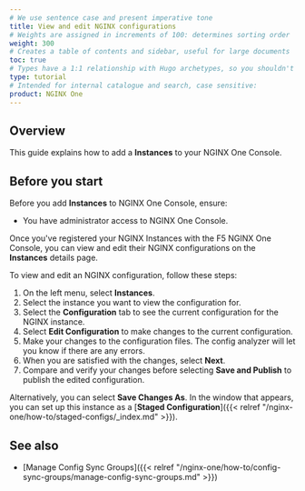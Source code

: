 ```yaml
---
# We use sentence case and present imperative tone
title: View and edit NGINX configurations
# Weights are assigned in increments of 100: determines sorting order
weight: 300
# Creates a table of contents and sidebar, useful for large documents
toc: true
# Types have a 1:1 relationship with Hugo archetypes, so you shouldn't need to change this
type: tutorial
# Intended for internal catalogue and search, case sensitive:
product: NGINX One
---
```

<!-- Possible future include, with similar files in config-sync-groups/ and staged-configs/ subdirectories -->

## Overview

This guide explains how to add a **Instances** to your NGINX One Console. 

## Before you start

Before you add **Instances** to NGINX One Console, ensure:

- You have administrator access to NGINX One Console.

Once you've registered your NGINX Instances with the F5 NGINX One Console, you can view and edit their NGINX configurations on the **Instances** details page.

To view and edit an NGINX configuration, follow these steps:

1. On the left menu, select **Instances**.
2. Select the instance you want to view the configuration for.
3. Select the **Configuration** tab to see the current configuration for the NGINX instance.
4. Select **Edit Configuration** to make changes to the current configuration.
5. Make your changes to the configuration files. The config analyzer will let you know if there are any errors.
6. When you are satisfied with the changes, select **Next**.
7. Compare and verify your changes before selecting **Save and Publish** to publish the edited configuration.

Alternatively, you can select **Save Changes As**. In the window that appears, you can set up this instance as a [**Staged Configuration**]({{< relref "/nginx-one/how-to/staged-configs/_index.md" >}}).

## See also

- [Manage Config Sync Groups]({{< relref "/nginx-one/how-to/config-sync-groups/manage-config-sync-groups.md" >}})
